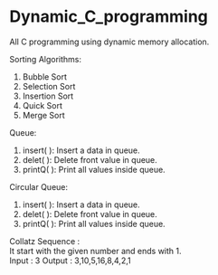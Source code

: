 # Dynamic_C_programming
All C programming using dynamic memory allocation.


Sorting Algorithms:
1. Bubble Sort
2. Selection Sort
3. Insertion Sort
4. Quick Sort
5. Merge Sort

Queue:
1. insert( ): Insert a data in queue.
2. delet( ): Delete front value in queue.
3. printQ( ): Print all values inside queue.

Circular Queue:
1. insert( ): Insert a data in queue.
2. delet( ): Delete front value in queue.
3. printQ( ): Print all values inside queue.

Collatz Sequence :<br>
It start with the given number and ends with 1.<br>
Input : 3
Output : 3,10,5,16,8,4,2,1
